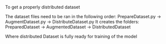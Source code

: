 To get a properly distributed dataset

The dataset files need to be ran in the following order:
PrepareDataset.py -> AugmentDataset.py -> DistributeDataset.py
It creates the folders:
PreparedDataset -> AugmentedDataset -> DistributedDataset

Where distributed Dataset is fully ready for training of the model
